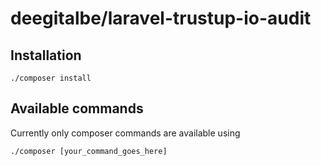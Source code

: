 # deegitalbe/laravel-trustup-io-audit

## Installation

```shell
./composer install
```

## Available commands

Currently only composer commands are available using
```shell
./composer [your_command_goes_here]
```